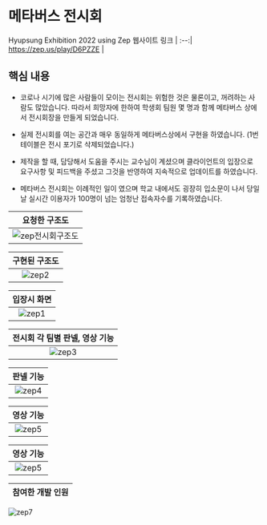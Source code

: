 # 메타버스 전시회
Hyupsung Exhibition 2022 using Zep
웹사이트 링크 | 
:--:|
https://zep.us/play/D6PZZE | 

## 핵심 내용
- 코로나 시기에 많은 사람들이 모이는 전시회는 위험한 것은 물론이고, 꺼려하는 사람도 많았습니다. 따라서 희망자에 한하여 학생회 팀원 몇 명과 함께 메타버스 상에서 전시회장을 만들게 되었습니다.

- 실제 전시회를 여는 공간과 매우 동일하게 메타버스상에서 구현을 하였습니다. (1번 테이블은 전시 포기로 삭제되었습니다.)

- 제작을 할 때, 담당해서 도움을 주시는 교수님이 계셨으며 클라이언트의 입장으로 요구사항 및 피드백을 주셨고 그것을 반영하여 지속적으로 업데이트를 하였습니다.  

- 메타버스 전시회는 이례적인 일이 였으며 학교 내에서도 굉장히 입소문이 나서 당일 날 실시간 이용자가 100명이 넘는 엄청난 접속자수를 기록하였습니다.

요청한 구조도 | 
:--:|
![zep전시회구조도](https://github.com/zazasj/MetaverseExhibition/assets/105793155/6c0809d4-c4d9-47ef-ae39-35e142a06a49) | 


구현된 구조도 | 
:--:|
![zep2](https://github.com/zazasj/MetaverseExhibition/assets/105793155/1d899968-d5b6-482c-b329-61bce892ce2f) | 


입장시 화면 | 
:--:|
![zep1](https://github.com/zazasj/MetaverseExhibition/assets/105793155/04a58ee3-a032-4680-b8e2-ea1907125a83)| 


전시회 각 팀별 판넬, 영상 기능 | 
:--:|
![zep3](https://github.com/zazasj/MetaverseExhibition/assets/105793155/aa74b140-ed30-4e83-87d3-3314e494f3b0)| 


판넬 기능 | 
:--:|
![zep4](https://github.com/zazasj/MetaverseExhibition/assets/105793155/4b43a479-14bd-4e5f-85dc-1584dc35a081)| 


영상 기능 | 
:--:|
![zep5](https://github.com/zazasj/MetaverseExhibition/assets/105793155/fef62576-4f33-4101-8d23-3630b738e430)| 


영상 기능 | 
:--:|
![zep5](https://github.com/zazasj/MetaverseExhibition/assets/105793155/fef62576-4f33-4101-8d23-3630b738e430)| 


참여한 개발 인원 | 
:--:|
![zep7](https://github.com/zazasj/MetaverseExhibition/assets/105793155/bd0922c6-fbec-45ab-acbf-046a1db183c8)

